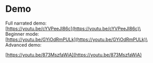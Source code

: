 # Demo

Full narrated demo:\
[https://youtu.be/cYVPeeJl86c](https://youtu.be/cYVPeeJl86c)\
\
Beginner mode:\
[https://youtu.be/GYiOdRmPULk](https://youtu.be/GYiOdRmPULk)\
\
Advanced demo:

[https://youtu.be/873MszfaWiA](https://youtu.be/873MszfaWiA)

